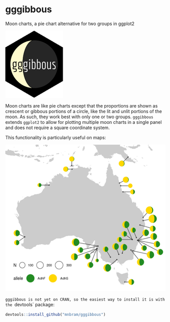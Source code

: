# gggibbous
Moon charts, a pie chart alternative for two groups in ggplot2

![gggibbous](/images/gggibbous.png)

Moon charts are like pie charts except that the proportions are shown as
crescent or gibbous portions of a circle, like the lit and unlit portions of the
moon. As such, they work best with only one or two groups. `gggibbous` extends
`ggplot2` to allow for plotting multiple moon charts in a single panel and does
not require a square coordinate system.

This functionality is particularly useful on maps:

![moon_chart_map](/images/moonmap.png)

`gggibbous is not yet on CRAN, so the easiest way to install it is with
the `devtools` package:

```r
devtools::install_github("mnbram/gggibbous")
```